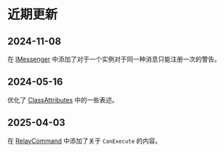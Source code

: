 # 近期更新

## 2024-11-08

在 [IMessenger](./Messengers/IMessenger.md) 中添加了对于一个实例对于同一种消息只能注册一次的警告。

## 2024-05-16

优化了 [ClassAttributes](./Source%20Generator/ClassAttributes.md) 中的一些表述。

## 2025-04-03

在 [RelayCommand](./RelayCommand/RelayCommand.md) 中添加了关于 `CanExecute` 的内容。

